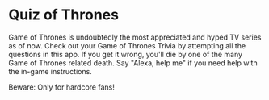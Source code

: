 # Quiz of Thrones

Game of Thrones is undoubtedly the most appreciated and hyped TV series as of now. Check out your Game of Thrones Trivia by attempting all the questions in this app.
If you get it wrong, you'll die by one of the many Game of Thrones related death. Say "Alexa, help me" if you need help with the in-game instructions.

Beware: Only for hardcore fans!
